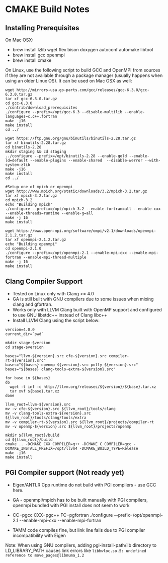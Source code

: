 CMAKE Build Notes
=================

Installing Prerequisites
-------------------------

On Mac OSX:
- brew install lzlib wget flex bison doxygen autoconf automake libtool
- brew install gcc openmpi
- brew install cmake

On Linux, use the following script to build GCC and OpenMPI from sources if they are not available through a package manager (usually happens when using an older Linux OS). It can be used on Mac OSX as well:

```
wget http://mirrors-usa.go-parts.com/gcc/releases/gcc-6.3.0/gcc-6.3.0.tar.gz
tar xf gcc-6.3.0.tar.gz
cd gcc-6.3.0
./contrib/download_prerequisites
./configure --prefix=/opt/gcc-6.3 --disable-multilib --enable-languages=c,c++,fortran
make -j16
make install
cd ../

wget https://ftp.gnu.org/gnu/binutils/binutils-2.28.tar.gz
tar xf binutils-2.28.tar.gz
cd binutils-2.28
mkdir staging && cd staging
../configure --prefix=/opt/binutils-2.28 --enable-gold --enable-ld=default --enable-plugins --enable-shared  --disable-werror --with-system-zlib
make -j16
make install
cd ../

#Setup one of mpich or openmpi
wget http://www.mpich.org/static/downloads/3.2/mpich-3.2.tar.gz
tar xf mpich-3.2.tar.gz
cd mpich-3.2
echo "Building mpich"
./configure --prefix=/opt/mpich-3.2 --enable-fortran=all --enable-cxx --enable-threads=runtime --enable-g=all
make -j 16
make install

wget https://www.open-mpi.org/software/ompi/v2.1/downloads/openmpi-2.1.2.tar.gz
tar xf openmpi-2.1.2.tar.gz
echo "Building openmpi"
cd openmpi-2.1.0
./configure --prefix=/opt/openmpi-2.1 --enable-mpi-cxx --enable-mpi-fortran --enable-mpi-thread-multiple
make -j 16
make install
```

Clang Compiler Support
----------------------
 - Tested on Linux only with Clang >= 4.0
 - GA is still built with GNU compilers due to some issues when mixing clang and gfortran.
 - Works only with LLVM Clang built with OpenMP support and configured to use GNU libstdc++ instead of Clang libc++
 - Install LLVM Clang using the script below:

```
version=4.0.0
current_dir=`pwd`

mkdir stage-$version
cd stage-$version

bases="llvm-${version}.src cfe-${version}.src compiler-rt-${version}.src"
bases="${bases} openmp-${version}.src polly-${version}.src"
bases="${bases} clang-tools-extra-${version}.src"

for base in ${bases}
do
  wget -t inf -c http://llvm.org/releases/${version}/${base}.tar.xz
  tar xvf ${base}.tar.xz
done

llvm_root=llvm-${version}.src
mv -v cfe-${version}.src ${llvm_root}/tools/clang
mv -v clang-tools-extra-${version}.src ${llvm_root}/tools/clang/tools/extra
mv -v compiler-rt-${version}.src ${llvm_root}/projects/compiler-rt
mv -v openmp-${version}.src ${llvm_root}/projects/openmp

mkdir ${llvm_root}/build
cd ${llvm_root}/build
cmake .. -DCMAKE_CXX_COMPILER=g++ -DCMAKE_C_COMPILER=gcc -DCMAKE_INSTALL_PREFIX=/opt/llvm4 -DCMAKE_BUILD_TYPE=Release
make -j16
make install
```


PGI Compiler support (Not ready yet)
-------------------------------------
  - Eigen/ANTLR Cpp runtime do not build with PGI compilers - use GCC here.
  - GA - openmpi/mpich has to be built manually with PGI compilers, openmpi bundled with PGI install does not seem to work
  - CC=pgcc CXX=pgc++ FC=pgfortran ./configure --prefix=/opt/openmpi-2.1 --enable-mpi-cxx --enable-mpi-fortran

  - TAMM code compiles fine, but link line fails due to PGI compiler incompatibility with Eigen

Note: When using GNU compilers, adding pgi-install-path/lib directory to LD_LIBRARY_PATH causes link errors like `libhwloc.so.5: undefined reference to move_pages@libnuma_1.2`
